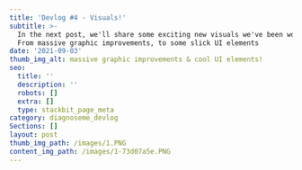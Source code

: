 ```yaml
---
title: 'Devlog #4 - Visuals!'
subtitle: >-
  In the next post, we'll share some exciting new visuals we've been working on.
  From massive graphic improvements, to some slick UI elements
date: '2021-09-03'
thumb_img_alt: massive graphic improvements & cool UI elements!
seo:
  title: ''
  description: ''
  robots: []
  extra: []
  type: stackbit_page_meta
category: diagnoseme_devlog
Sections: []
layout: post
thumb_img_path: /images/1.PNG
content_img_path: /images/1-73d07a5e.PNG
---
```

